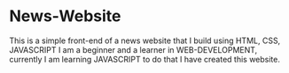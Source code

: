 # News-Website
This is a simple front-end of a news website that I build using HTML, CSS, JAVASCRIPT
I am a beginner and a learner in WEB-DEVELOPMENT, currently I am learning JAVASCRIPT to do that I have created this website.
